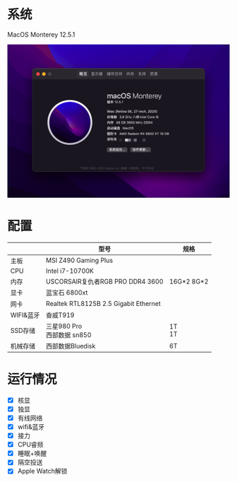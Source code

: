 # 系统

MacOS Monterey 12.5.1

![6800](./6800.png)

# 配置

|           | 型号                                  | 规格         |
| --------- | ------------------------------------- | ------------ |
| 主板      | MSI Z490 Gaming Plus                  |              |
| CPU       | Intel i7-10700K                       |              |
| 内存      | USCORSAIR复仇者RGB PRO DDR4 3600      | 16G\*2 8G\*2 |
| 显卡      | 蓝宝石 6800xt                         |              |
| 网卡      | Realtek RTL8125B 2.5 Gigabit Ethernet |              |
| WIFI&蓝牙 | 奋威T919                              |              |
| SSD存储   | 三星980 Pro<br />西部数据 sn850       | 1T<br />1T   |
| 机械存储  | 西部数据Bluedisk                      | 6T           |

# 运行情况

- [x] 核显
- [x] 独显
- [x] 有线网络
- [x] wifi&蓝牙
- [x] 接力
- [x] CPU睿频
- [x] 睡眠+唤醒
- [x] 隔空投送
- [x] Apple Watch解锁